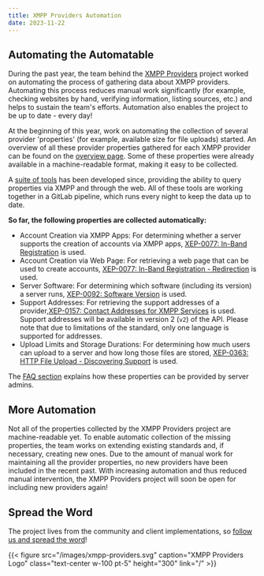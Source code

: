 ```yaml
---
title: XMPP Providers Automation
date: 2023-11-22
---
```


## Automating the Automatable

During the past year, the team behind the [XMPP Providers](/) project worked on automating the process of gathering data about XMPP providers.
Automating this process reduces manual work significantly (for example, checking websites by hand, verifying information, listing sources, etc.) and helps to sustain the team's efforts.
Automation also enables the project to be up to date - every day!

At the beginning of this year, work on automating the collection of several provider 'properties' (for example, available size for file uploads) started.
An overview of all these provider properties gathered for each XMPP provider can be found on the [overview page](/overview/).
Some of these properties were already available in a machine-readable format, making it easy to be collected.

A [suite of tools](https://invent.kde.org/melvo/xmpp-providers/-/blob/master/TOOLS.md#automation) has been developed since, providing the ability to query properties via XMPP and through the web.
All of these tools are working together in a GitLab pipeline, which runs every night to keep the data up to date.

**So far, the following properties are collected automatically:**

- Account Creation via XMPP Apps: For determining whether a server supports the creation of accounts via XMPP apps, [XEP-0077: In-Band Registration](https://xmpp.org/extensions/xep-0077.html) is used.
- Account Creation via Web Page: For retrieving a web page that can be used to create accounts, [XEP-0077: In-Band Registration - Redirection](https://xmpp.org/extensions/xep-0077.html#redirect) is used.
- Server Software: For determining which software (including its version) a server runs, [XEP-0092: Software Version](https://xmpp.org/extensions/xep-0092.html) is used.
- Support Addresses: For retrieving the support addresses of a provider,[XEP-0157: Contact Addresses for XMPP Services](https://xmpp.org/extensions/xep-0157.html) is used.
Support addresses will be available in version 2 (`v2`) of the API.
Please note that due to limitations of the standard, only one language is supported for addresses.
- Upload Limits and Storage Durations: For determining how much users can upload to a server and how long those files are stored, [XEP-0363: HTTP File Upload - Discovering Support](https://xmpp.org/extensions/xep-0363.html#disco) is used.

The [FAQ section](/faq/#where-do-we-have-the-providers-properties-from) explains how these properties can be provided by server admins.

## More Automation

Not all of the properties collected by the XMPP Providers project are machine-readable yet.
To enable automatic collection of the missing properties, the team works on extending existing standards and, if necessary, creating new ones.
Due to the amount of manual work for maintaining all the provider properties, no new providers have been included in the recent past.
With increasing automation and thus reduced manual intervention, the XMPP Providers project will soon be open for including new providers again!

## Spread the Word

The project lives from the community and client implementations, so [follow us and spread the word](https://fosstodon.org/@xmpp_providers)!

{{< figure src="/images/xmpp-providers.svg" caption="XMPP Providers Logo" class="text-center w-100 pt-5" height="300" link="/" >}}
